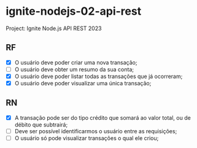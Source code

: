 # ignite-nodejs-02-api-rest

Project: Ignite Node.js API REST 2023

## RF

- [x] O usuário deve poder criar uma nova transação;
- [ ] O usuário deve obter um resumo da sua conta;
- [x] O usuário deve poder listar todas as transações que já ocorreram;
- [x] O usuário deve poder visualizar uma única transação;

## RN

- [x] A transação pode ser do tipo crédito que somará ao valor total, ou de débito que subtrairá;
- [ ] Deve ser possível identificarmos o usuário entre as requisições;
- [ ] O usuário só pode visualizar transações o qual ele criou;
